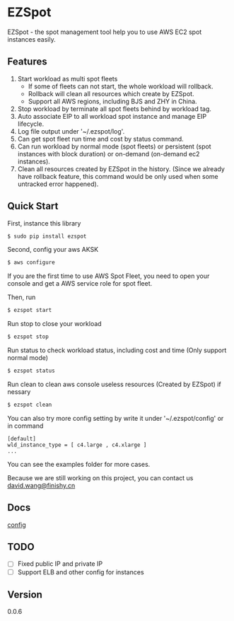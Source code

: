 # EZSpot


EZSpot - the spot management tool help you to use AWS EC2 spot instances easily. 

## Features

1. Start workload as multi spot fleets
    - If some of fleets can not start, the whole workload will rollback.
    - Rollback will clean all resources which create by EZSpot.
    - Support all AWS regions, including BJS and ZHY in China.
2. Stop workload by terminate all spot fleets behind by workload tag.
3. Auto associate EIP to all workload spot instance and manage EIP lifecycle.
4. Log file output under '~/.ezspot/log'.
5. Can get spot fleet run time and cost by status command.
6. Can run workload by normal mode (spot fleets) or persistent (spot instances with block duration) or on-demand (on-demand ec2 instances).
7. Clean all resources created by EZSpot in the history. (Since we already have rollback feature, this command would be only used when some untracked error happened).

## Quick Start

First, instance this library
```bash
$ sudo pip install ezspot
```

Second, config your aws AKSK
```bash
$ aws configure
```

If you are the first time to use AWS Spot Fleet, you need to open your console and get a AWS service role for spot fleet.

Then, run
```bash
$ ezspot start
```

Run stop to close your workload
```bash
$ ezspot stop
```

Run status to check workload status, including cost and time (Only support normal mode)
```bash
$ ezspot status
```

Run clean to clean aws console useless resources (Created by EZSpot) if nessary
```bash
$ ezspot clean
```

You can also try more config setting by write it under '~/.ezspot/config' or in command
```text
[default]
wld_instance_type = [ c4.large , c4.xlarge ]
...
```

You can see the examples folder for more cases.

Because we are still working on this project, you can contact us [david.wang@finishy.cn](mailto:david.wang@finishy.cn)

## Docs

[config](CONFIG.md)

## TODO

- [ ] Fixed public IP and private IP
- [ ] Support ELB and other config for instances

## Version

0.0.6
